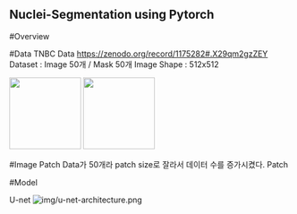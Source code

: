 ## Nuclei-Segmentation using Pytorch

#Overview

#Data 
TNBC Data https://zenodo.org/record/1175282#.X29qm2gzZEY 
Dataset : Image 50개 / Mask 50개 
Image Shape : 512x512 

<div>
<img width='128' src='https://user-images.githubusercontent.com/52492949/96067497-d4254500-0ed4-11eb-8a41-9cd7717efb13.png'>
<img width='128' src='https://user-images.githubusercontent.com/52492949/96067543-eef7b980-0ed4-11eb-8cda-e46c83e94371.png'>
</div>

#Image Patch 
Data가 50개라 patch size로 잘라서 데이터 수를 증가시켰다. 
Patch



#Model 

U-net ![img/u-net-architecture.png](img/u-net-architecture.png)
